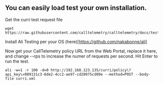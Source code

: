 ## You can easily load test your own installation.
Get the curri test request file
```
wget https://raw.githubusercontent.com/calltelemetry/calltelemetry/docs/tests/curri.xml
```

Install Ali Testing per your OS (here)[https://github.com/nakabonne/ali]

Now get your CallTelemetry policy URL from the Web Portal, replace it here, and change --rps to increase the numer of requests per second. Hit Enter to run the test.
```
ali -w=1 -r 100 -d=0 http://192.168.123.135/curri/policy\?api_key\=089131c3-6de2-4cc2-ae97-cd20975cd09e --method=POST --body-file curri.xml
```

